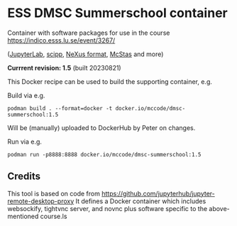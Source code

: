 # ESS DMSC Summerschool container

Container with software packages for use in the course https://indico.esss.lu.se/event/3267/

([JupyterLab](https://jupyter.org), [scipp](https://scipp.github.io),
[NeXus format](https://www.nexusformat.org), [McStas](https://mcstas.org) and more)

**Currrent revision: 1.5** (built 20230821)

This Docker recipe can be used to build the supporting container, e.g.

Build via e.g.
```
podman build . --format=docker -t docker.io/mccode/dmsc-summerschool:1.5
```
Will be (manually) uploaded to DockerHub by Peter on changes.

Run via e.g.
```
podman run -p8888:8888 docker.io/mccode/dmsc-summerschool:1.5
```

## Credits

This tool is based on code from <https://github.com/jupyterhub/jupyter-remote-desktop-proxy>
It defines a Docker container which includes websockify, tightvnc
server, and novnc plus software specific to the above-mentioned
course.ls

